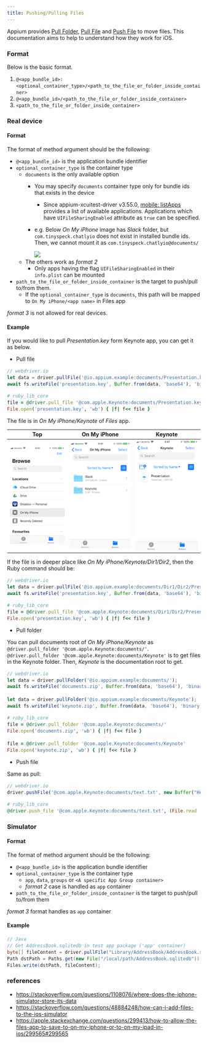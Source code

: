 ```yaml
---
title: Pushing/Pulling Files
---
```


Appium provides [Pull Folder](http://appium.io/docs/en/commands/device/files/pull-folder/), [Pull File](http://appium.io/docs/en/commands/device/files/pull-file/) and [Push File](http://appium.io/docs/en/commands/device/files/push-file/) to move files.
This documentation aims to help to understand how they work for iOS.

### Format

Below is the basic format.

1. `@<app_bundle_id>:<optional_container_type>/<path_to_the_file_or_folder_inside_container>`
2. `@<app_bundle_id>/<path_to_the_file_or_folder_inside_container>`
3. `<path_to_the_file_or_folder_inside_container>`

### Real device

#### Format

The format of method argument should be the following:

- `@<app_bundle_id>` is the application bundle identifier
- `optional_container_type` is the container type
    - `documents` is the only available option
        - You may specify `documents` container type only for bundle ids that exists in the device
            - Since appium-xcuitest-driver v3.55.0, [mobile: listApps](https://github.com/appium/appium-xcuitest-driver#mobile-listapps) provides a list of available applications. Applications which have `UIFileSharingEnabled` attribute as `true` can be specified.
        - e.g. Below _On My iPhone_ image has _Slack_ folder, but `com.tinyspeck.chatlyio` does not exist in installed bundle ids. Then, we cannot mount it as `com.tinyspeck.chatlyio@documents/`

            <img src='ios-xctest-file-movement/on_my_iphone.png' width=100>
    - The others work as _format 2_
        - Only apps having the flag `UIFileSharingEnabled` in their `info.plist` can be mounted
- `path_to_the_file_or_folder_inside_container` is the target to push/pull to/from them.
    - If the `optional_container_type` is `documents`, this path will be mapped to
      `On My iPhone/<app name>` in Files app

_format 3_ is not allowed for real devices.

#### Example

If you would like to pull _Presentation.key_ form Keynote app, you can get it as below.

- Pull file

```javascript
// webdriver.io
let data = driver.pullFile('@io.appium.example:documents/Presentation.key');
await fs.writeFile('presentation.key', Buffer.from(data, 'base64'), 'binary');
```

```ruby
# ruby_lib_core
file = @driver.pull_file '@com.apple.Keynote:documents/Presentation.key'
File.open('presentation.key', 'wb') { |f| f<< file }
```

The file is in _On My iPhone/Keynote_ of _Files_ app.

|Top | On  My iPhone | Keynote |
|:----:|:----:|:----:|
|![](./assets/images/ios-xctest-file-movement/top_files.png)|![](./assets/images/ios-xctest-file-movement/on_my_iphone.png)|![](./assets/images/ios-xctest-file-movement/keynote.png)|

If the file is in deeper place like _On My iPhone/Keynote/Dir1/Dir2_, then the Ruby command should be:

```javascript
// webdriver.io
let data = driver.pullFile('@io.appium.example:documents/Dir1/Dir2/Presentation.key');
await fs.writeFile('presentation.key', Buffer.from(data, 'base64'), 'binary');
```

```ruby
# ruby_lib_core
file = @driver.pull_file '@com.apple.Keynote:documents/Dir1/Dir2/Presentation.key'
File.open('presentation.key', 'wb') { |f| f<< file }
```

- Pull folder

You can pull documents root of _On My iPhone/Keynote_ as `@driver.pull_folder '@com.apple.Keynote:documents/'`.
`@driver.pull_folder '@com.apple.Keynote:documents/Keynote'` is to get files in the Keynote folder. Then, _Keynote_ is the documentation root to get.

```javascript
// webdriver.io
let data = driver.pullFolder('@io.appium.example:documents/');
await fs.writeFile('documents.zip', Buffer.from(data, 'base64'), 'binary');

let data = driver.pullFolder('@io.appium.example:documents/Keynote');
await fs.writeFile('keynote.zip', Buffer.from(data, 'base64'), 'binary');
```

```ruby
# ruby_lib_core
file = @driver.pull_folder '@com.apple.Keynote:documents/'
File.open('documents.zip', 'wb') { |f| f<< file }

file = @driver.pull_folder '@com.apple.Keynote:documents/Keynote'
File.open('keynote.zip', 'wb') { |f| f<< file }
```

- Push file

Same as pull:

```javascript
// webdriver.io
driver.pushFile('@com.apple.Keynote:documents/text.txt', new Buffer("Hello World").toString('base64'));
```

```ruby
# ruby_lib_core
@driver.push_file '@com.apple.Keynote:documents/text.txt', (File.read 'path/to/file')
```

### Simulator

#### Format

The format of method argument should be the following:

- `@<app_bundle_id>` is the application bundle identifier
- `optional_container_type` is the container type
    - `app`, `data`, `groups` or `<A specific App Group container>`
    - _format 2_ case is handled as `app` container
- `path_to_the_file_or_folder_inside_container` is the target to push/pull to/from them

_format 3_ format handles as `app` container

#### Example

```java
// Java
// Get AddressBook.sqlitedb in test app package ('app' container)
byte[] fileContent = driver.pullFile("Library/AddressBook/AddressBook.sqlitedb");
Path dstPath = Paths.get(new File("/local/path/AddressBook.sqlitedb"));
Files.write(dstPath, fileContent);
```

### references
- https://stackoverflow.com/questions/1108076/where-does-the-iphone-simulator-store-its-data
- https://stackoverflow.com/questions/48884248/how-can-i-add-files-to-the-ios-simulator
- https://apple.stackexchange.com/questions/299413/how-to-allow-the-files-app-to-save-to-on-my-iphone-or-to-on-my-ipad-in-ios/299565#299565
